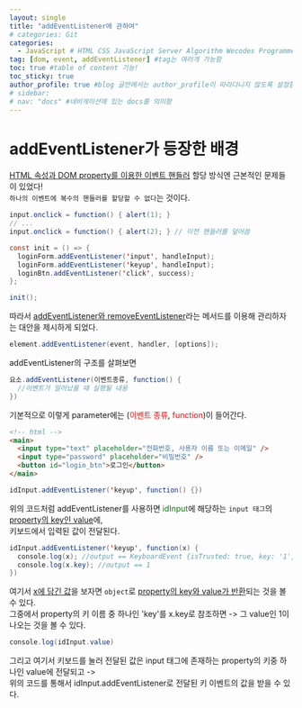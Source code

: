 ```yaml
---
layout: single
title: "addEventListener에 관하여"
# categories: Git
categories:
  - JavaScript # HTML CSS JavaScript Server Algorithm Wecodes Programmers CS Github Blog
tag: [dom, event, addEventListener] #tag는 여러개 가능함
toc: true #table of content 기능!
toc_sticky: true
author_profile: true #blog 글안에서는 author_profile이 따라다니지 않도록 설정함
# sidebar:
# nav: "docs" #네비게이션에 있는 docs를 의미함
---
```


# addEventListener가 등장한 배경

<u>HTML 속성과 DOM property를 이용한 이벤트 핸들러</u> 할당 방식엔 근본적인 문제들이 있었다!  
`하나의 이벤트에 복수의 핸들러를 할당할 수 없다`는 것이다.

```java
input.onclick = function() { alert(1); }
// ...
input.onclick = function() { alert(2); } // 이전 핸들러를 덮어씀
```

```java
const init = () => {
  loginForm.addEventListener('input', handleInput);
  loginForm.addEventListener('keyup', handleInput);
  loginBtn.addEventListener('click', success);
};

init();
```

따라서 <u>addEventListener와 removeEventListener</u>라는 메서드를 이용해 관리하자는 대안을 제시하게 되었다.

```java
element.addEventListener(event, handler, [options]);
```

addEventListener의 구조를 살펴보면

```java
요소.addEventListener(이벤트종류, function() {
  //이벤트가 일어났을 때 실행될 내용
})
```

기본적으로 이렇게 parameter에는 (<span style="color:red">이벤트 종류</span>, <span style="color:red">function</span>)이 들어간다.

```html
<!-- html -->
<main>
  <input type="text" placeholder="전화번호, 사용자 이름 또는 이메일" />
  <input type="password" placeholder="비밀번호" />
  <button id="login_btn">로그인</button>
</main>
```

```java
idInput.addEventListener('keyup', function() {})
```

위의 코드처럼 addEventListener를 사용하면 <span style="color:green">idInput</span>에 해당하는 `input 태그`의 <u>property의 key인 value</u>에,  
키보드에서 입력된 값이 전달된다.

```java
idInput.addEventListener('keyup', function(x) {
  console.log(x); //output == KeyboardEvent {isTrusted: true, key: '1', code: 'Digit1', location: 0, ctrlKey: false, …}
  console.log(x.key); //output == 1
})
```

여기서 <u>x에 담긴 값</u>을 보자면 `object`로 <u>property의 key와 value가 반환</u>되는 것을 볼 수 있다.  
그중에서 property의 키 이름 중 하나인 'key'를 x.key로 참조하면 -> 그 value인 1이 나오는 것을 볼 수 있다.

```java
console.log(idInput.value)
```

그리고 여기서 키보드를 눌러 전달된 값은 input 태그에 존재하는 property의 키중 하나인 value에 전달되고 ->  
위의 코드를 통해서 idInput.addEventListener로 전달된 키 이벤트의 값을 받을 수 있다.

<!-- ### 2. Link 넣기

```

유형 1: (설명어를 입력) : [gunhee's coding blog](https://gunhee-jeong.github.io/)
유형 2: (URL 자동연결) : <https://gunhee-jeong.github.io/>
유형 3: (동일 파일 내 '문단으로 이동') : [1. Header로 이동](###-1-header)

```

유형 1: (설명어를 입력) : [gunhee's coding blog](https://gunhee-jeong.github.io/)
유형 2: (URL 자동연결) : <https://gunhee-jeong.github.io/>
유형 3: (동일 파일 내 '문단으로 이동') : [1. Header로 이동](#1-header)
유형 3의 방법

1. 특수문자를 제거
2. 스페이스는 -로 바꾸고
3. 대문자는 소문자로!
   그래서 ### 1. Header -> #1-header

## Link: [google][https://www.google.com/]

### 3. 수평선

```

---

```

---

### 4. 라인 바꾸기

```

스페이스바를 2번 눌러주면 다음칸으로
이동할 수 있어요!

```

---

스페이스바를 2번 눌러주면
다음칸으로 이동할 수 있어요!

### 5. list 만들기

```

1. 1번
2. 2번
3. 3번

- 순서없는 list
  - 순서없는 list
    - 순서없는 list

```

1. 1번
2. 2번
3. 3번

- 순서없는 list
  - 순서없는 list
    - 순서없는 list

---

### 6. font 관련

```

**진하게** -> 볼드
_기울여서_ -> 이탤릭체
~~취소선~~ -> 취소선

<ul>밑줄넣기</ul> -> 밑줄
<span style="color:red">빨간 글씨</span> -> 글자색
이것이 `인라인` 입니다 -> 인라인 코드
```

**진하게** -> 볼드
_기울여서_ -> 이탤릭체
~~취소선~~ -> 취소선
<u>밑줄넣기</u> -> 밑줄
<span style="color:red">빨간 글씨</span>
이것이 `인라인` 입니다 -> 인라인 코드

---

### 7. 인용구문

```
> coding
>
> > JavaScript
> >
> > > 내가 프짱!
```

> coding
>
> > JavaScript
> >
> > > 내가 프짱!

---

### 8. 이미지 삽입

```
유형1: ('사이즈를 조절' -> HTML 태그 사용) : <img src="https://gunhee-jeong.github.io/assets/images/blogLogo.png" width="300" height="200">
유형2: (이미지 삽입 후 -> 링크 걸기)
[![이미지](https://gunhee-jeong.github.io/assets/images/blogLogo/blogLogo.png)](https://gunhee-jeong.github.io/)
```

유형1: ('사이즈를 조절' -> HTML 태그 사용) : <img src="https://gunhee-jeong.github.io/assets/images/blogLogo.png" width="300" height="200">
유형2: (이미지 삽입 후 -> 링크 걸기)
[![이미지](https://gunhee-jeong.github.io/assets/images/blogLogo.png)](https://gunhee-jeong.github.io/)

### 9. 표 만들기

```
||국어|영어|
| :--- | ---: | :--: |
|건희 | 100점 | 100점
|철수 | 100점 | 100점
```

|      |  국어 | 영어  |
| :--- | ----: | :---: |
| 건희 | 100점 | 100점 |
| 철수 | 100점 | 100점 |

> - header를 넣고 싶은 경우 ---을 사용하고 :을 이용하여 정렬에 사용함!

### 10. 토글 만들기

```
<details>
<summary>여기를 누르세요</summary>
<div markdown="1">
숨겨진 내용
</div>
</details>
```

<details>
<summary>여기를 누르세요</summary>
<div markdown="1">
숨겨진 내용
</div>
</details> -->
